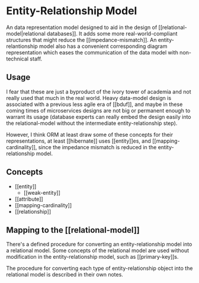 # Entity-Relationship Model
An data representation model designed to aid in the design of [[relational-model|relational databases]]. It adds some more real-world-compliant structures that might reduce the [[impedance-mismatch]]. An entity-relantionship model also has a convenient corresponding diagram representation which eases the communication of the data model with non-technical staff.

## Usage
I fear that these are just a byproduct of the ivory tower of academia and not really used that much in the real world. Heavy data-model design is associated with a previous less agile era of [[bduf]], and maybe in these coming times of microservices designs are not big or permanent enough to warrant its usage (database experts can really embed the design easily into the relational-model without the intermediate entity-relationship step).

However, I think ORM at least draw some of these concepts for their representations, at least [[hibernate]] uses [[entity]]es, and [[mapping-cardinality]], since the impedance mismatch is reduced in the entity-relationship model.

## Concepts
* [[entity]]
  * [[weak-entity]]
* [[attribute]]
* [[mapping-cardinality]]
* [[relationship]]

## Mapping to the [[relational-model]]
There's a defined procedure for converting an entity-relationship model into a relational model. Some concepts of the relational model are used without modification in the entity-relationship model, such as [[primary-key]]s.

The procedure for converting each type of entity-relationship object into the relational model is described in their own notes.
